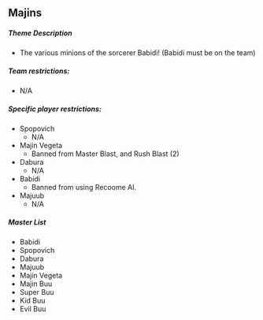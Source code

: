 ## Majins

##### Theme Description
- The various minions of the sorcerer Babidi! (Babidi must be on the team)

##### Team restrictions:
  - N/A 

##### Specific player restrictions:

- Spopovich
  - N/A 
- Majin Vegeta
  - Banned from Master Blast, and Rush Blast (2)
- Dabura
  - N/A 
- Babidi
  - Banned from using Recoome AI.
- Majuub
  - N/A 
  
##### Master List
- Babidi
- Spopovich
- Dabura
- Majuub
- Majin Vegeta
- Majin Buu
- Super Buu
- Kid Buu
- Evil Buu